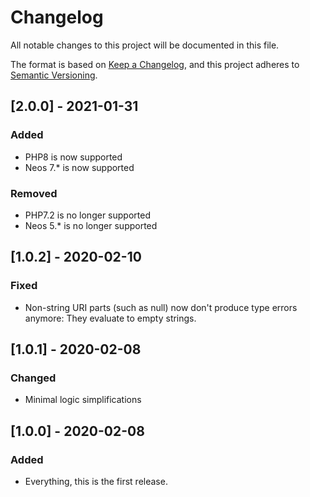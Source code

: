 # Changelog
All notable changes to this project will be documented in this file.

The format is based on [Keep a Changelog](https://keepachangelog.com/en/1.0.0/),
and this project adheres to [Semantic Versioning](https://semver.org/spec/v2.0.0.html).

## [2.0.0] - 2021-01-31
### Added
- PHP8 is now supported
- Neos 7.* is now supported

### Removed
- PHP7.2 is no longer supported
- Neos 5.* is no longer supported

## [1.0.2] - 2020-02-10
### Fixed
- Non-string URI parts (such as null) now don't produce type errors anymore: They evaluate to empty strings.

## [1.0.1] - 2020-02-08
### Changed
- Minimal logic simplifications

## [1.0.0] - 2020-02-08
### Added
- Everything, this is the first release.
